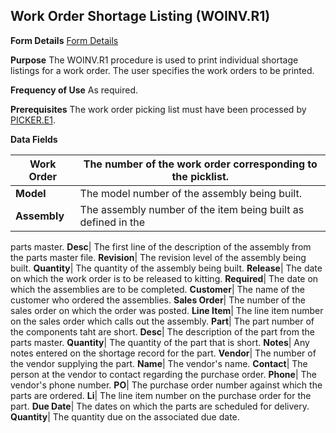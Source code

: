 ## Work Order Shortage Listing (WOINV.R1)
<PageHeader />

**Form Details**
[Form Details](../WOINV-R1-1/README.md)

**Purpose**
The WOINV.R1 procedure is used to print individual shortage listings for a
work order. The user specifies the work orders to be printed.

**Frequency of Use**
As required.

**Prerequisites**
The work order picking list must have been processed by
[PICKER.E1](../PICKER-E1/README.md).

**Data Fields**

| **Work Order** | The number of the work order corresponding to the picklist.   |
| -------------- | ------------------------------------------------------------- |
| **Model**      | The model number of the assembly being built.                 |
| **Assembly**   | The assembly number of the item being built as defined in the |
parts master.
**Desc**|  The first line of the description of the assembly from the parts
master file.
**Revision**|  The revision level of the assembly being built.
**Quantity**|  The quantity of the assembly being built.
**Release**|  The date on which the work order is to be released to kitting.
**Required**|  The date on which the assemblies are to be completed.
**Customer**|  The name of the customer who ordered the assemblies.
**Sales Order**|  The number of the sales order on which the order was posted.
**Line Item**|  The line item number on the sales order which calls out the
assembly.
**Part**|  The part number of the components taht are short.
**Desc**|  The description of the part from the parts master.
**Quantity**|  The quantity of the part that is short.
**Notes**|  Any notes entered on the shortage record for the part.
**Vendor**|  The number of the vendor supplying the part.
**Name**|  The vendor's name.
**Contact**|  The person at the vendor to contact regarding the purchase
order.
**Phone**|  The vendor's phone number.
**PO**|  The purchase order number against which the parts are ordered.
**Li**|  The line item number on the purchase order for the part.
**Due Date**|  The dates on which the parts are scheduled for delivery.
**Quantity**|  The quantity due on the associated due date.

<badge text= "Version 8.10.57 " vertical="middle" />

<PageFooter />
